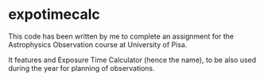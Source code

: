 # expotimecalc

This code has been written by me to complete an assignment for the Astrophysics Observation course
at University of Pisa.

It features and Exposure Time Calculator (hence the name), to be also used during the year for
planning of observations.